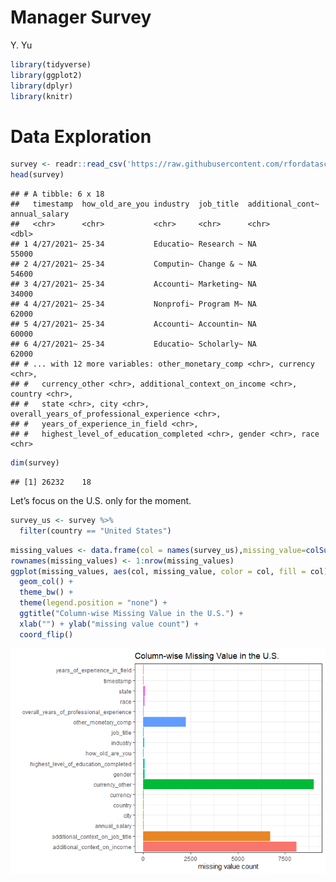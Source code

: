 Manager Survey
================
Y. Yu

``` r
library(tidyverse)
library(ggplot2)
library(dplyr)
library(knitr)
```

# Data Exploration

``` r
survey <- readr::read_csv('https://raw.githubusercontent.com/rfordatascience/tidytuesday/master/data/2021/2021-05-18/survey.csv')
head(survey)
```

    ## # A tibble: 6 x 18
    ##   timestamp  how_old_are_you industry  job_title  additional_cont~ annual_salary
    ##   <chr>      <chr>           <chr>     <chr>      <chr>                    <dbl>
    ## 1 4/27/2021~ 25-34           Educatio~ Research ~ NA                       55000
    ## 2 4/27/2021~ 25-34           Computin~ Change & ~ NA                       54600
    ## 3 4/27/2021~ 25-34           Accounti~ Marketing~ NA                       34000
    ## 4 4/27/2021~ 25-34           Nonprofi~ Program M~ NA                       62000
    ## 5 4/27/2021~ 25-34           Accounti~ Accountin~ NA                       60000
    ## 6 4/27/2021~ 25-34           Educatio~ Scholarly~ NA                       62000
    ## # ... with 12 more variables: other_monetary_comp <chr>, currency <chr>,
    ## #   currency_other <chr>, additional_context_on_income <chr>, country <chr>,
    ## #   state <chr>, city <chr>, overall_years_of_professional_experience <chr>,
    ## #   years_of_experience_in_field <chr>,
    ## #   highest_level_of_education_completed <chr>, gender <chr>, race <chr>

``` r
dim(survey)
```

    ## [1] 26232    18

Let’s focus on the U.S. only for the moment.

``` r
survey_us <- survey %>%
  filter(country == "United States")
```

``` r
missing_values <- data.frame(col = names(survey_us),missing_value=colSums(is.na(survey_us)))
rownames(missing_values) <- 1:nrow(missing_values)
ggplot(missing_values, aes(col, missing_value, color = col, fill = col)) +
  geom_col() +
  theme_bw() +
  theme(legend.position = "none") +
  ggtitle("Column-wise Missing Value in the U.S.") +
  xlab("") + ylab("missing value count") + 
  coord_flip() 
```

![](README_files/figure-gfm/unnamed-chunk-4-1.png)<!-- -->
